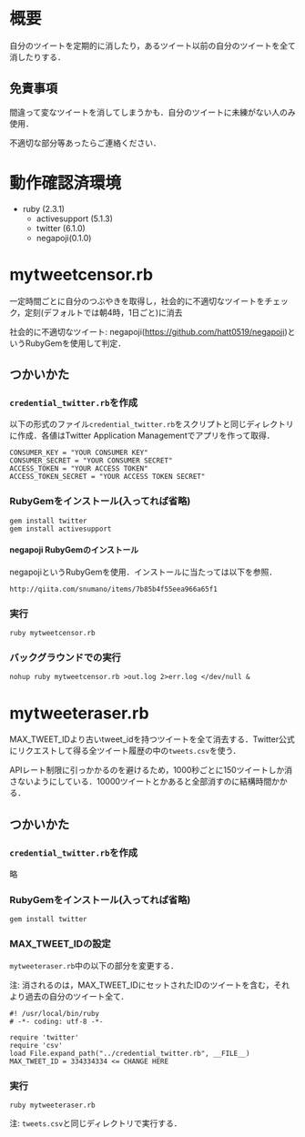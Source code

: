# 概要
自分のツイートを定期的に消したり，あるツイート以前の自分のツイートを全て消したりする．
## 免責事項
間違って変なツイートを消してしまうかも．自分のツイートに未練がない人のみ使用．

不適切な部分等あったらご連絡ください．

# 動作確認済環境
- ruby (2.3.1)
  - activesupport (5.1.3)
  - twitter (6.1.0)
  - negapoji(0.1.0)

# mytweetcensor.rb
一定時間ごとに自分のつぶやきを取得し，社会的に不適切なツイートをチェック，定刻(デフォルトでは朝4時，1日ごと)に消去

社会的に不適切なツイート: negapoji(https://github.com/hatt0519/negapoji)というRubyGemを使用して判定．
## つかいかた
### `credential_twitter.rb`を作成
以下の形式のファイル`credential_twitter.rb`をスクリプトと同じディレクトリに作成．各値はTwitter Application Managementでアプリを作って取得．
```
CONSUMER_KEY = "YOUR CONSUMER KEY"
CONSUMER_SECRET = "YOUR CONSUMER SECRET"
ACCESS_TOKEN = "YOUR ACCESS TOKEN"
ACCESS_TOKEN_SECRET = "YOUR ACCESS TOKEN SECRET"
```
### RubyGemをインストール(入ってれば省略)
```
gem install twitter
gem install activesupport
```

#### negapoji RubyGemのインストール
negapojiというRubyGemを使用．インストールに当たっては以下を参照．
```
http://qiita.com/snumano/items/7b85b4f55eea966a65f1
```
### 実行
```
ruby mytweetcensor.rb
```
### バックグラウンドでの実行
```
nohup ruby mytweetcensor.rb >out.log 2>err.log </dev/null &
```

# mytweeteraser.rb
MAX\_TWEET\_IDより古いtweet\_idを持つツイートを全て消去する．Twitter公式にリクエストして得る全ツイート履歴の中の`tweets.csv`を使う．

APIレート制限に引っかかるのを避けるため，1000秒ごとに150ツイートしか消さないようにしている．10000ツイートとかあると全部消すのに結構時間かかる．
## つかいかた
### `credential_twitter.rb`を作成
略
### RubyGemをインストール(入ってれば省略)
```
gem install twitter
```
### MAX\_TWEET\_IDの設定
`mytweeteraser.rb`中の以下の部分を変更する．

注: 消されるのは，MAX\_TWEET\_IDにセットされたIDのツイートを含む，それより過去の自分のツイート全て．
```
#! /usr/local/bin/ruby
# -*- coding: utf-8 -*-

require 'twitter'
require 'csv'
load File.expand_path("../credential_twitter.rb", __FILE__)
MAX_TWEET_ID = 334334334 <= CHANGE HERE
```
### 実行
```
ruby mytweeteraser.rb
```

注: `tweets.csv`と同じディレクトリで実行する．
